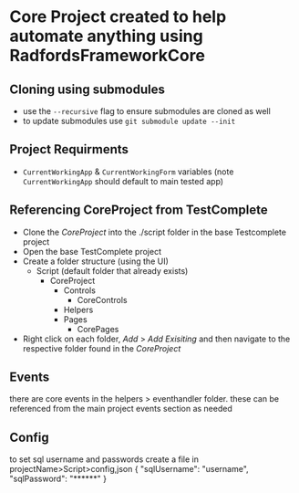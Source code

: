 # Core Project created to help automate anything using RadfordsFrameworkCore

## Cloning using submodules
- use the `--recursive` flag to ensure submodules are cloned as well
- to update submodules use `git submodule update --init`


## Project Requirments
- `CurrentWorkingApp` & `CurrentWorkingForm` variables (note `CurrentWorkingApp` should default to main tested app)

## Referencing CoreProject from TestComplete
- Clone the *CoreProject* into the ./script folder in the base Testcomplete project
- Open the base TestComplete project
- Create a folder structure (using the UI)
    - Script (default folder that already exists)
        - CoreProject
            - Controls
                - CoreControls
            - Helpers
            - Pages
                - CorePages
- Right click on each folder, *Add* > *Add Exisiting* and then navigate to the respective folder found in the *CoreProject*

## Events
there are core events in the helpers > eventhandler folder. these can be referenced from the main project events section as needed

## Config
to set sql username and passwords create a file in projectName>Script>config,json
    {
        "sqlUsername": "username",
        "sqlPassword": "******"
    }